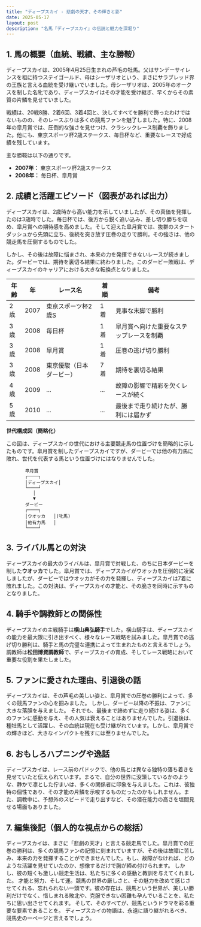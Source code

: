 ```yaml
---
title: "ディープスカイ - 悲劇の天才、その輝きと影"
date: 2025-05-17
layout: post
description: "名馬『ディープスカイ』の伝説と魅力を深堀り"
---
```


## 1. 馬の概要（血統、戦績、主な勝鞍）

ディープスカイは、2005年4月25日生まれの芦毛の牡馬。父はサンデーサイレンスを祖に持つステイゴールド、母はシーザリオという、まさにサラブレッド界の王族と言える血統を受け継いでいました。母シーザリオは、2005年のオークスを制した名牝であり、ディープスカイはその才能を受け継ぎ、早くからその素質の片鱗を見せていました。

戦績は、20戦8勝、2着6回、3着4回と、決してすべてを勝利で飾ったわけではないものの、そのレースぶりは多くの競馬ファンを魅了しました。特に、2008年の皐月賞では、圧倒的な強さを見せつけ、クラシックレース制覇を飾りました。他にも、東京スポーツ杯2歳ステークス、毎日杯など、重要なレースで好成績を残しています。

主な勝鞍は以下の通りです。

* **2007年：** 東京スポーツ杯2歳ステークス
* **2008年：** 毎日杯、皐月賞


## 2. 成績と活躍エピソード（図表があれば出力）

ディープスカイは、2歳時から高い能力を示していましたが、その真価を発揮したのは3歳時でした。毎日杯では、後方から鋭く追い込み、差し切り勝ちを収め、皐月賞への期待感を高めました。そして迎えた皐月賞では、抜群のスタートダッシュから先頭に立ち、後続を突き放す圧巻の走りで勝利。その強さは、他の競走馬を圧倒するものでした。

しかし、その後は故障に悩まされ、本来の力を発揮できないレースが続きました。ダービーでは、期待を裏切る結果に終わりました。このダービー敗戦は、ディープスカイのキャリアにおける大きな転換点となりました。

| 年齢 | 年 | レース名             | 着順 | 備考                                     |
|-----|----|----------------------|-----|------------------------------------------|
| 2歳 | 2007 | 東京スポーツ杯2歳S     | 1着 | 見事な末脚で勝利                         |
| 3歳 | 2008 | 毎日杯               | 1着 | 皐月賞へ向けた重要なステップレースを制覇 |
| 3歳 | 2008 | 皐月賞               | 1着 | 圧巻の逃げ切り勝利                       |
| 3歳 | 2008 | 東京優駿（日本ダービー） | 7着 | 期待を裏切る結果                         |
| 4歳 | 2009 | ...                | ... | 故障の影響で精彩を欠くレースが続く        |
| 5歳 | 2010 | ...                | ... | 最後まで走り続けたが、勝利には届かず     |


**世代構成図（簡略化）**

この図は、ディープスカイの世代における主要競走馬の位置づけを簡略的に示したものです。皐月賞を制したディープスカイですが、ダービーでは他の有力馬に敗れ、世代を代表する馬という位置づけにはなりませんでした。

```
       皐月賞
       ┌────┐
       │ディープスカイ│
       └────┘
          │
          ▼
       ダービー
       ┌────┐
       │ウオッカ   │(牝馬)
       │他有力馬   │
       └────┘
```


## 3. ライバル馬との対決

ディープスカイの最大のライバルは、皐月賞で対戦した、のちに日本ダービーを制した**ウオッカ**でした。皐月賞では、ディープスカイがウオッカを圧倒的に凌駕しましたが、ダービーではウオッカがその力を発揮し、ディープスカイは7着に敗れました。この対決は、ディープスカイの才能と、その脆さを同時に示すものとなりました。


## 4. 騎手や調教師との関係性

ディープスカイの主戦騎手は**横山典弘騎手**でした。横山騎手は、ディープスカイの能力を最大限に引き出すべく、様々なレース戦略を試みました。皐月賞での逃げ切り勝利は、騎手と馬の完璧な連携によって生まれたものと言えるでしょう。調教師は**松田博資調教師**で、ディープスカイの育成、そしてレース戦略において重要な役割を果たしました。


## 5. ファンに愛された理由、引退後の話

ディープスカイは、その芦毛の美しい姿と、皐月賞での圧巻の勝利によって、多くの競馬ファンの心を掴みました。  しかし、ダービー以降の不振は、ファンに大きな落胆を与えました。  それでも、最後まで諦めずに走り続ける姿は、多くのファンに感動を与え、その人気は衰えることはありませんでした。引退後は、種牡馬として活躍し、その血統は現在も受け継がれています。しかし、皐月賞での輝きほど、大きなインパクトを残すには至りませんでした。


## 6. おもしろハプニングや逸話

ディープスカイは、レース前のパドックで、他の馬とは異なる独特の落ち着きを見せていたと伝えられています。まるで、自分の世界に没頭しているかのような、静かで凛とした佇まいは、多くの関係者に印象を与えました。これは、彼独特の個性であり、その才能の片鱗を示唆するものだったのかもしれません。また、調教中に、予想外のスピードで走り出すなど、その潜在能力の高さを垣間見せる場面もありました。


## 7. 編集後記（個人的な視点からの総括）

ディープスカイは、まさに「悲劇の天才」と言える競走馬でした。皐月賞での圧巻の勝利は、多くの競馬ファンの記憶に刻まれていますが、その後は故障に苦しみ、本来の力を発揮することができませんでした。もし、故障がなければ、どのような活躍を見せていたのか、想像するだけで胸が締め付けられます。  しかし、彼の短くも激しい競走生活は、私たちに多くの感動と教訓を与えてくれました。  才能と努力、そして運。競馬の世界の厳しさと、その魅力を改めて感じさせてくれる、忘れられない一頭です。彼の存在は、競馬という世界が、美しい勝利だけでなく、惜しまれる敗北や、克服できない困難も孕んでいることを、私たちに思い出させてくれます。  そして、そのすべてが、競馬というドラマを彩る重要な要素であることを。  ディープスカイの物語は、永遠に語り継がれるべき、競馬史の一ページと言えるでしょう。
